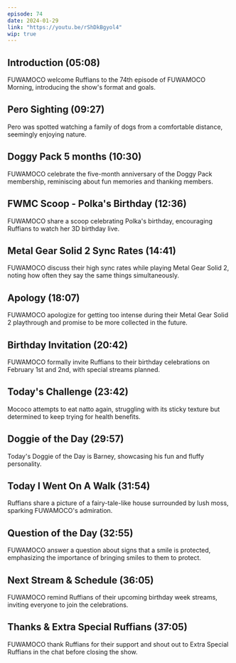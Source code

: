 ```yaml
---
episode: 74
date: 2024-01-29
link: "https://youtu.be/rShDkBgyol4"
wip: true
---
```


## Introduction (05:08)

FUWAMOCO welcome Ruffians to the 74th episode of FUWAMOCO Morning, introducing the show's format and goals.

## Pero Sighting (09:27)

Pero was spotted watching a family of dogs from a comfortable distance, seemingly enjoying nature.

## Doggy Pack 5 months (10:30)

FUWAMOCO celebrate the five-month anniversary of the Doggy Pack membership, reminiscing about fun memories and thanking members.

## FWMC Scoop - Polka's Birthday (12:36)

FUWAMOCO share a scoop celebrating Polka's birthday, encouraging Ruffians to watch her 3D birthday live.

## Metal Gear Solid 2 Sync Rates (14:41)

FUWAMOCO discuss their high sync rates while playing Metal Gear Solid 2, noting how often they say the same things simultaneously.

## Apology (18:07)

FUWAMOCO apologize for getting too intense during their Metal Gear Solid 2 playthrough and promise to be more collected in the future.

## Birthday Invitation (20:42)

FUWAMOCO formally invite Ruffians to their birthday celebrations on February 1st and 2nd, with special streams planned.

## Today's Challenge (23:42)

Mococo attempts to eat natto again, struggling with its sticky texture but determined to keep trying for health benefits.

## Doggie of the Day (29:57)

Today's Doggie of the Day is Barney, showcasing his fun and fluffy personality.

## Today I Went On A Walk (31:54)

Ruffians share a picture of a fairy-tale-like house surrounded by lush moss, sparking FUWAMOCO's admiration.

## Question of the Day (32:55)

FUWAMOCO answer a question about signs that a smile is protected, emphasizing the importance of bringing smiles to them to protect.

## Next Stream & Schedule (36:05)

FUWAMOCO remind Ruffians of their upcoming birthday week streams, inviting everyone to join the celebrations.

## Thanks & Extra Special Ruffians (37:05)

FUWAMOCO thank Ruffians for their support and shout out to Extra Special Ruffians in the chat before closing the show.
